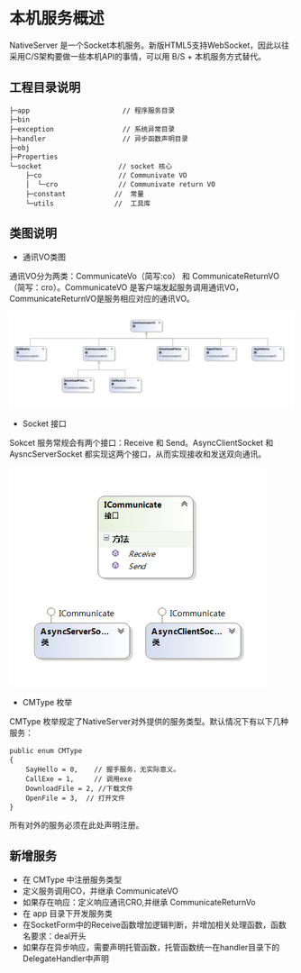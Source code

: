 ﻿# 本机服务概述

NativeServer 是一个Socket本机服务。新版HTML5支持WebSocket，因此以往采用C/S架构要做一些本机API的事情，可以用 B/S + 本机服务方式替代。

## 工程目录说明
```JS
├─app                       // 程序服务目录
├─bin
├─exception                 // 系统异常目录
├─handler                   // 异步函数声明目录
├─obj
├─Properties
└─socket                   // socket 核心
    ├─co                   // Communivate VO
    │  └─cro               // Communivate return VO
    ├─constant            //  常量
    └─utils               //  工具库
```

## 类图说明

- 通讯VO类图

通讯VO分为两类：CommunicateVo（简写:co） 和 CommunicateReturnVO（简写：cro）。CommunicateVO 是客户端发起服务调用通讯VO，CommunicateReturnVO是服务相应对应的通讯VO。

![](./docs/imgs/vo_class_ref.png)

- Socket 接口

Sokcet 服务常规会有两个接口：Receive 和 Send。AsyncClientSocket 和 AysncServerSocket 都实现这两个接口，从而实现接收和发送双向通讯。

![](./docs/imgs/socket_server.png)

- CMType 枚举

CMType 枚举规定了NativeServer对外提供的服务类型。默认情况下有以下几种服务：

```Csharp
public enum CMType
{
    SayHello = 0,    // 握手服务，无实际意义。
    CallExe = 1,     // 调用exe
    DownloadFile = 2, //下载文件
    OpenFile = 3,  // 打开文件
}
```

所有对外的服务必须在此处声明注册。


## 新增服务

- 在 CMType 中注册服务类型
- 定义服务调用CO，并继承 CommunicateVO
- 如果存在响应：定义响应通讯CRO,并继承 CommunicateReturnVo
- 在 app 目录下开发服务类
- 在SocketForm中的Receive函数增加逻辑判断，并增加相关处理函数，函数名要求：deal开头
- 如果存在异步响应，需要声明托管函数，托管函数统一在handler目录下的DelegateHandler中声明
